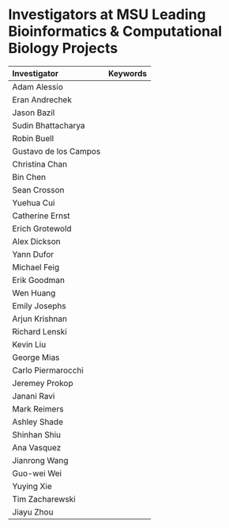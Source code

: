# Investigators at MSU Leading Bioinformatics & Computational Biology Projects

| Investigator | Keywords |
|:-------------|:---------|
| Adam Alessio |  |
| Eran Andrechek |  |
| Jason Bazil |  |
| Sudin Bhattacharya |  |
| Robin Buell |  |
| Gustavo de los Campos |  |
| Christina Chan |  |
| Bin Chen |  |
| Sean Crosson   ||
| Yuehua Cui |  |
| Catherine Ernst |  |
| Erich Grotewold |  |
| Alex Dickson |  |
| Yann Dufor |  |
| Michael Feig |  |
| Erik Goodman |  |
| Wen Huang |  |
| Emily Josephs |  |
| Arjun Krishnan |  |
| Richard Lenski |  |
| Kevin Liu |  |
| George Mias |  |
| Carlo Piermarocchi |  |
| Jeremey Prokop |  |
| Janani Ravi |  |
| Mark Reimers |  |
| Ashley Shade |  |
| Shinhan Shiu |  |
| Ana Vasquez |  |
| Jianrong Wang |  |
| Guo-wei Wei |  |
| Yuying Xie |  |
| Tim Zacharewski |  |
| Jiayu Zhou |  |
